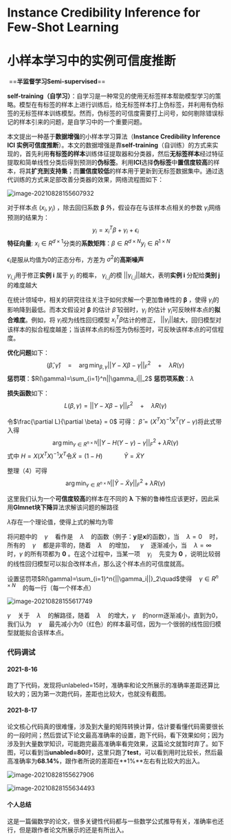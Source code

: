 #          Instance Credibility Inference for Few-Shot Learning

# 						                              小样本学习中的实例可信度推断

​													==**半监督学习Semi-supervised**==



**self-training（自学习）**：自学习是一种常见的使用无标签样本帮助模型学习的策略。模型在有标签的样本上进行训练后，给无标签样本打上伪标签，并利用有伪标签的无标签样本训练模型。然而，伪标签的可信度需要打上问号，如何剔除错误标记的样本引来的问题，是自学习中的一个重要问题。



本文提出一种基于**数据增强**的小样本学习算法（**Instance Credibility Inference ICI 实例可信度推断**）。本文的数据增强是靠**self-training**（自训练）的方式来实现的，首先利用**有标签的样本**训练体征提取器和分类器，然后**无标签样本**经过特征提取和简单线性分类后得到预测的**伪标签**。利用**ICI**选择**伪标签**中**置信度较高**的样本，将其**扩充到支持集**；而**置信度较低**的样本用于更新到无标签数据集中。通过迭代训练的方式来足部改善分类器的效果，网络流程图如下：



![image-20210828155607932](https://gitee.com/lin2000h/images/raw/master/image-20210828155607932.png)

对于样本点 $(x_i,y_i)$ ，除去回归系数 **β** 外，假设存在与该样本点相关的参数 $γ_i$​  网络预测的结果为：
$$
y_i=x_i^T\beta+γ_i+\epsilon_i
$$
**特征向量**:  $x_i∈R^{d×1}$​​​                分类的**系数矩阵**：$\beta∈R^{d×N}$​​​                           $y_i∈R^{1×N}$​​​​

$\epsilon_i$​  是服从均值为0的正态分布，方差为  $\sigma^2$​​ 的**高斯噪声**   

$\gamma_{i,j}$​   用于修正**实例 i** 属于  $y_i$​  的概率， $\gamma_{i,j}$​  的模   $||\gamma_{i,j}||$​​​​  越大，表明**实例 i** 分配给**类别 j** 的难度越大



在统计领域中，相关的研究往往关注于如何求解一个更加鲁棒性的 **β** ，使得 $\gamma_i$​​​ 的影响降到最低。而本文假设对 **β** 的估计 $\hat\beta$​​​  较弱时，$\gamma_i$​​​ 的估计 $\hat\gamma_i$​​​ 可反映样本点的**拟合难度**。例如，将 $\gamma_i$​​​ 视为线性回归模型  $x_i^T\beta$​​​ 估计的修正， $||\gamma_i||$​​​ 越大，回归模型对该样本的拟合程度越差；当该样本点的标签为伪标签时，可反映该样本点的可信程度。



**优化问题**如下：
$$
(\hat\beta,\hat\gamma)\quad=\quad\arg\min_{\beta,\gamma}||Y-X\beta-\gamma||_F^2\quad+\quad\lambda R(\gamma)
$$
**惩罚项**：$R(\gamma)=\sum_{i=1}^n||\gamma_i||_2$                **惩罚项系数**：$\lambda$



**损失函数**如下：
$$
L(\beta,\gamma) =||Y-X\beta-\gamma||_F^2\quad+\quad\lambda R(\gamma)
$$


令$\frac{\partial L}{\partial \beta} = 0$​ 可得：   $\hat \beta = (X^TX)^{-1}X^T(Y-\gamma)$​​   将此式带入得
$$
\arg\min_{\gamma\in R^{n\times N}}||Y-H(Y-\gamma)-\gamma||_F^2 + \lambda R(\gamma)
$$
式中 $H = X(X^TX)^{-1}X^T$​    令$\tilde{X} = (1-H) \quad\quad\quad \tilde{Y}=\tilde{X}Y$      



整理（4）可得
$$
\arg\min_{\gamma\in R^{n\times N}}||\tilde{Y}-\tilde{X}\gamma||_F^2 + \lambda R(\gamma)
$$

这里我们认为一个**可信度较高**的样本在不同的  **λ** 下解的鲁棒性应该更好，因此采用**Glmnet块下降**算法求解该问题的解路径    

$\lambda$​​​  存在一个理论值，使得上式的解均为零



将问题中的$\quad\gamma\quad$​​看作是$\quad\lambda\quad$​​的函数（例子：**y**是**x**的函数），当$\quad\lambda = 0\quad$​​时，所有的$\quad\gamma\quad$​​​都是非零的，随着$\quad\lambda\quad$​​的增加，$\quad\gamma\quad$​​逐渐减小，当$\quad\lambda=\infty\quad$​​时，$\gamma$ ​​​的所有项都为 **0** 。在这个过程中，当某一项$\quad\gamma_i\quad$​​先变为 **0** ，说明比较弱的线性回归模型可以拟合改样本点，那么这个样本点的可信度就高。



设置惩罚项$R(\gamma)=\sum_{i=1}^n{||\gamma_i||}_2\quad$使得$\quad\gamma\in R^{n\times N}\quad$​的每一行（每一个样本点）​

![image-20210828155617749](https://gitee.com/lin2000h/images/raw/master/image-20210828155617749.png)

$\gamma\quad$关于$\quad\lambda\quad$的解路径，随着$\quad\lambda\quad$的增大，$\gamma\quad$的norm逐渐减小，直到为0，我们认为$\quad\gamma\quad$最先减小为0（红色）的样本最可信，因为一个很弱的线性回归模型就能拟合该样本点。





### 代码调试

#### 2021-8-16

跑了下代码，发现将unlabeled=15时，准确率和论文所展示的准确率差距还算比较大的；因为第一次跑代码，差距也比较大，也就没有截图。

#### 2021-8-17

论文核心代码真的很难懂，涉及到大量的矩阵转换计算，估计要看懂代码需要很长的一段时间；然后尝试下论文最高准确率的设置，跑下代码，看下效果如何；因为涉及到大量数学知识，可能跑完最高准确率看完效果，这篇论文就暂时弃了。如下图，可以看到当**unabled=80**时，这里只跑了**test**，可以看到用时比较长，然后最高准确率为**68.14%**，跟作者所说的差距在**1%**左右有比较大的出入。

![image-20210828155627906](https://gitee.com/lin2000h/images/raw/master/image-20210828155627906.png)

![image-20210828155634493](https://gitee.com/lin2000h/images/raw/master/image-20210828155634493.png)



#### 个人总结

这是一篇偏数学的论文，很多关键性代码都与一些数学公式推导有关，准确率也还行，但是跟作者论文所展示的还是有所出入。
